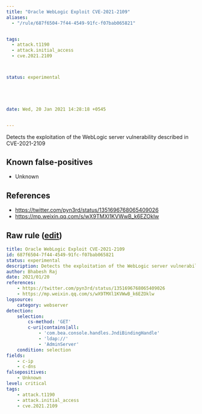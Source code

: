 ```yaml
---
title: "Oracle WebLogic Exploit CVE-2021-2109"
aliases:
  - "/rule/687f6504-7f44-4549-91fc-f07bab065821"


tags:
  - attack.t1190
  - attack.initial_access
  - cve.2021.2109



status: experimental





date: Wed, 20 Jan 2021 14:28:18 +0545


---
```


Detects the exploitation of the WebLogic server vulnerability described in CVE-2021-2109

<!--more-->


## Known false-positives

* Unknown



## References

* https://twitter.com/pyn3rd/status/1351696768065409026
* https://mp.weixin.qq.com/s/wX9TMXl1KVWwB_k6EZOklw


## Raw rule ([edit](https://github.com/SigmaHQ/sigma/edit/master/rules/web/web_cve_2021_2109_weblogic_rce_exploit.yml))
```yaml
title: Oracle WebLogic Exploit CVE-2021-2109
id: 687f6504-7f44-4549-91fc-f07bab065821
status: experimental
description: Detects the exploitation of the WebLogic server vulnerability described in CVE-2021-2109 
author: Bhabesh Raj
date: 2021/01/20
references:
    - https://twitter.com/pyn3rd/status/1351696768065409026
    - https://mp.weixin.qq.com/s/wX9TMXl1KVWwB_k6EZOklw
logsource:
    category: webserver
detection:
    selection:
        cs-method: 'GET'
        c-uri|contains|all:
            - 'com.bea.console.handles.JndiBindingHandle'
            - 'ldap://'
            - 'AdminServer'
    condition: selection
fields:
    - c-ip
    - c-dns
falsepositives:
    - Unknown
level: critical
tags:
    - attack.t1190
    - attack.initial_access
    - cve.2021.2109
```

